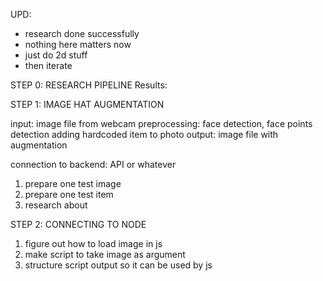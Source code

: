 UPD:
- research done successfully
- nothing here matters now
- just do 2d stuff
- then iterate

STEP 0: RESEARCH PIPELINE
Results:
    


STEP 1: IMAGE HAT AUGMENTATION

input: image file from webcam
preprocessing: face detection, face points detection
adding hardcoded item to photo
output: image file with augmentation

connection to backend: API or whatever

1. prepare one test image
2. prepare one test item
3. research about 


STEP 2: CONNECTING TO NODE

1. figure out how to load image in js
2. make script to take image as argument
3. structure script output so it can be used by js